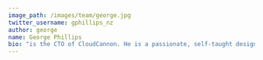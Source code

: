 ```yaml
---
image_path: /images/team/george.jpg
twitter_username: gphillips_nz
author: george
name: George Phillips
bio: "is the CTO of CloudCannon. He is a passionate, self-taught designer with a BSc in Computer Science. He blogs about HTML/CSS, JavaScript and anything even remotely connected with Web Design."
---
```

